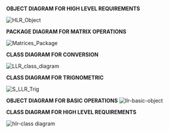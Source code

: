 **OBJECT DIAGRAM FOR HIGH LEVEL REQUIREMENTS**


![HLR_Object](https://user-images.githubusercontent.com/78851798/107767529-0c417500-6d5b-11eb-9177-085affd43000.jpg)



**PACKAGE DIAGRAM FOR MATRIX OPERATIONS**


![Matrices_Package](https://user-images.githubusercontent.com/78851798/107767563-1a8f9100-6d5b-11eb-9395-bb8aefc68b94.jpg)

**CLASS DIAGRAM FOR CONVERSION**

![LLR_class_diagram](https://user-images.githubusercontent.com/78851073/107771031-30538500-6d60-11eb-83a7-543e81abef0f.png)

**CLASS DIAGRAM FOR TRIGNOMETRIC**

![S_LLR_Trig](https://user-images.githubusercontent.com/78853987/107771101-48c39f80-6d60-11eb-931e-83c0dc426702.png)

**OBJECT DIAGRAM FOR BASIC OPERATIONS**
![llr-basic-object](https://user-images.githubusercontent.com/78848721/107846341-0609d200-6e09-11eb-9fc0-6aaf1716234e.png)

**CLASS DIAGRAM FOR HIGH LEVEL REQUIREMENTS**


![hlr-class diagram](https://user-images.githubusercontent.com/78848721/107846344-0a35ef80-6e09-11eb-834b-4bff30d531fa.png)
